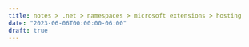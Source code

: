 ```yaml
---
title: notes > .net > namespaces > microsoft extensions > hosting
date: "2023-06-06T00:00:00-06:00"
draft: true
---
```

